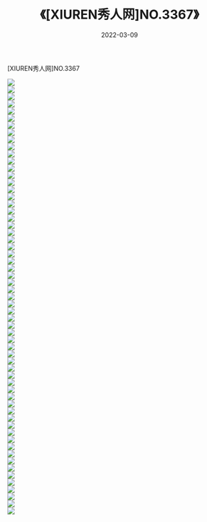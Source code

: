﻿---
layout: post
title:  《[XIUREN秀人网]NO.3367》
date:   2022-03-09
img: http://img.660000.xyz/Sharelink/秀人网/秀人网第04部分/[XIUREN秀人网]NO.3367/000.jpg
categories: [美女, 清纯, 唯美]
---

[XIUREN秀人网]NO.3367

 ![](http://img.660000.xyz/Sharelink/秀人网/秀人网第04部分/[XIUREN秀人网]NO.3367/001.jpg) <br>![](http://img.660000.xyz/Sharelink/秀人网/秀人网第04部分/[XIUREN秀人网]NO.3367/002.jpg) <br>![](http://img.660000.xyz/Sharelink/秀人网/秀人网第04部分/[XIUREN秀人网]NO.3367/003.jpg) <br>![](http://img.660000.xyz/Sharelink/秀人网/秀人网第04部分/[XIUREN秀人网]NO.3367/004.jpg) <br>![](http://img.660000.xyz/Sharelink/秀人网/秀人网第04部分/[XIUREN秀人网]NO.3367/005.jpg) <br>![](http://img.660000.xyz/Sharelink/秀人网/秀人网第04部分/[XIUREN秀人网]NO.3367/006.jpg) <br>![](http://img.660000.xyz/Sharelink/秀人网/秀人网第04部分/[XIUREN秀人网]NO.3367/007.jpg) <br>![](http://img.660000.xyz/Sharelink/秀人网/秀人网第04部分/[XIUREN秀人网]NO.3367/008.jpg) <br>![](http://img.660000.xyz/Sharelink/秀人网/秀人网第04部分/[XIUREN秀人网]NO.3367/009.jpg) <br>![](http://img.660000.xyz/Sharelink/秀人网/秀人网第04部分/[XIUREN秀人网]NO.3367/010.jpg) <br>![](http://img.660000.xyz/Sharelink/秀人网/秀人网第04部分/[XIUREN秀人网]NO.3367/011.jpg) <br>![](http://img.660000.xyz/Sharelink/秀人网/秀人网第04部分/[XIUREN秀人网]NO.3367/012.jpg) <br>![](http://img.660000.xyz/Sharelink/秀人网/秀人网第04部分/[XIUREN秀人网]NO.3367/013.jpg) <br>![](http://img.660000.xyz/Sharelink/秀人网/秀人网第04部分/[XIUREN秀人网]NO.3367/014.jpg) <br>![](http://img.660000.xyz/Sharelink/秀人网/秀人网第04部分/[XIUREN秀人网]NO.3367/015.jpg) <br>![](http://img.660000.xyz/Sharelink/秀人网/秀人网第04部分/[XIUREN秀人网]NO.3367/016.jpg) <br>![](http://img.660000.xyz/Sharelink/秀人网/秀人网第04部分/[XIUREN秀人网]NO.3367/017.jpg) <br>![](http://img.660000.xyz/Sharelink/秀人网/秀人网第04部分/[XIUREN秀人网]NO.3367/018.jpg) <br>![](http://img.660000.xyz/Sharelink/秀人网/秀人网第04部分/[XIUREN秀人网]NO.3367/019.jpg) <br>![](http://img.660000.xyz/Sharelink/秀人网/秀人网第04部分/[XIUREN秀人网]NO.3367/020.jpg) <br>![](http://img.660000.xyz/Sharelink/秀人网/秀人网第04部分/[XIUREN秀人网]NO.3367/021.jpg) <br>![](http://img.660000.xyz/Sharelink/秀人网/秀人网第04部分/[XIUREN秀人网]NO.3367/022.jpg) <br>![](http://img.660000.xyz/Sharelink/秀人网/秀人网第04部分/[XIUREN秀人网]NO.3367/023.jpg) <br>![](http://img.660000.xyz/Sharelink/秀人网/秀人网第04部分/[XIUREN秀人网]NO.3367/024.jpg) <br>![](http://img.660000.xyz/Sharelink/秀人网/秀人网第04部分/[XIUREN秀人网]NO.3367/025.jpg) <br>![](http://img.660000.xyz/Sharelink/秀人网/秀人网第04部分/[XIUREN秀人网]NO.3367/026.jpg) <br>![](http://img.660000.xyz/Sharelink/秀人网/秀人网第04部分/[XIUREN秀人网]NO.3367/027.jpg) <br>![](http://img.660000.xyz/Sharelink/秀人网/秀人网第04部分/[XIUREN秀人网]NO.3367/028.jpg) <br>![](http://img.660000.xyz/Sharelink/秀人网/秀人网第04部分/[XIUREN秀人网]NO.3367/029.jpg) <br>![](http://img.660000.xyz/Sharelink/秀人网/秀人网第04部分/[XIUREN秀人网]NO.3367/030.jpg) <br>![](http://img.660000.xyz/Sharelink/秀人网/秀人网第04部分/[XIUREN秀人网]NO.3367/031.jpg) <br>![](http://img.660000.xyz/Sharelink/秀人网/秀人网第04部分/[XIUREN秀人网]NO.3367/032.jpg) <br>![](http://img.660000.xyz/Sharelink/秀人网/秀人网第04部分/[XIUREN秀人网]NO.3367/033.jpg) <br>![](http://img.660000.xyz/Sharelink/秀人网/秀人网第04部分/[XIUREN秀人网]NO.3367/034.jpg) <br>![](http://img.660000.xyz/Sharelink/秀人网/秀人网第04部分/[XIUREN秀人网]NO.3367/035.jpg) <br>![](http://img.660000.xyz/Sharelink/秀人网/秀人网第04部分/[XIUREN秀人网]NO.3367/036.jpg) <br>![](http://img.660000.xyz/Sharelink/秀人网/秀人网第04部分/[XIUREN秀人网]NO.3367/037.jpg) <br>![](http://img.660000.xyz/Sharelink/秀人网/秀人网第04部分/[XIUREN秀人网]NO.3367/038.jpg) <br>![](http://img.660000.xyz/Sharelink/秀人网/秀人网第04部分/[XIUREN秀人网]NO.3367/039.jpg) <br>![](http://img.660000.xyz/Sharelink/秀人网/秀人网第04部分/[XIUREN秀人网]NO.3367/040.jpg) <br>![](http://img.660000.xyz/Sharelink/秀人网/秀人网第04部分/[XIUREN秀人网]NO.3367/041.jpg) <br>![](http://img.660000.xyz/Sharelink/秀人网/秀人网第04部分/[XIUREN秀人网]NO.3367/042.jpg) <br>![](http://img.660000.xyz/Sharelink/秀人网/秀人网第04部分/[XIUREN秀人网]NO.3367/043.jpg) <br>![](http://img.660000.xyz/Sharelink/秀人网/秀人网第04部分/[XIUREN秀人网]NO.3367/044.jpg) <br>![](http://img.660000.xyz/Sharelink/秀人网/秀人网第04部分/[XIUREN秀人网]NO.3367/045.jpg) <br>![](http://img.660000.xyz/Sharelink/秀人网/秀人网第04部分/[XIUREN秀人网]NO.3367/046.jpg) <br>![](http://img.660000.xyz/Sharelink/秀人网/秀人网第04部分/[XIUREN秀人网]NO.3367/047.jpg) <br>![](http://img.660000.xyz/Sharelink/秀人网/秀人网第04部分/[XIUREN秀人网]NO.3367/048.jpg) <br>![](http://img.660000.xyz/Sharelink/秀人网/秀人网第04部分/[XIUREN秀人网]NO.3367/049.jpg) <br>![](http://img.660000.xyz/Sharelink/秀人网/秀人网第04部分/[XIUREN秀人网]NO.3367/050.jpg) <br>![](http://img.660000.xyz/Sharelink/秀人网/秀人网第04部分/[XIUREN秀人网]NO.3367/051.jpg) <br>![](http://img.660000.xyz/Sharelink/秀人网/秀人网第04部分/[XIUREN秀人网]NO.3367/052.jpg) <br>![](http://img.660000.xyz/Sharelink/秀人网/秀人网第04部分/[XIUREN秀人网]NO.3367/053.jpg) <br>![](http://img.660000.xyz/Sharelink/秀人网/秀人网第04部分/[XIUREN秀人网]NO.3367/054.jpg) <br>![](http://img.660000.xyz/Sharelink/秀人网/秀人网第04部分/[XIUREN秀人网]NO.3367/055.jpg) <br>![](http://img.660000.xyz/Sharelink/秀人网/秀人网第04部分/[XIUREN秀人网]NO.3367/056.jpg) <br>![](http://img.660000.xyz/Sharelink/秀人网/秀人网第04部分/[XIUREN秀人网]NO.3367/057.jpg) <br>![](http://img.660000.xyz/Sharelink/秀人网/秀人网第04部分/[XIUREN秀人网]NO.3367/058.jpg) <br>![](http://img.660000.xyz/Sharelink/秀人网/秀人网第04部分/[XIUREN秀人网]NO.3367/059.jpg) <br>![](http://img.660000.xyz/Sharelink/秀人网/秀人网第04部分/[XIUREN秀人网]NO.3367/060.jpg) <br>![](http://img.660000.xyz/Sharelink/秀人网/秀人网第04部分/[XIUREN秀人网]NO.3367/061.jpg) <br>